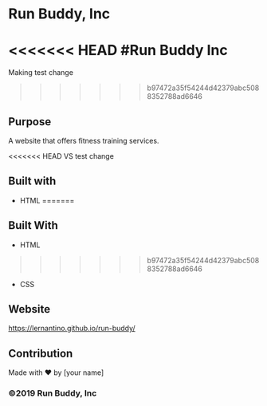 # Run Buddy, Inc

<<<<<<< HEAD
#Run Buddy Inc
=======
Making test change
>>>>>>> b97472a35f54244d42379abc5088352788ad6646

## Purpose
A website that offers fitness training services. 

<<<<<<< HEAD
VS test change

## Built with
* HTML 
=======
## Built With
* HTML
>>>>>>> b97472a35f54244d42379abc5088352788ad6646
* CSS

## Website
https://lernantino.github.io/run-buddy/

## Contribution
Made with ❤️ by [your name]

### ©️2019 Run Buddy, Inc 
